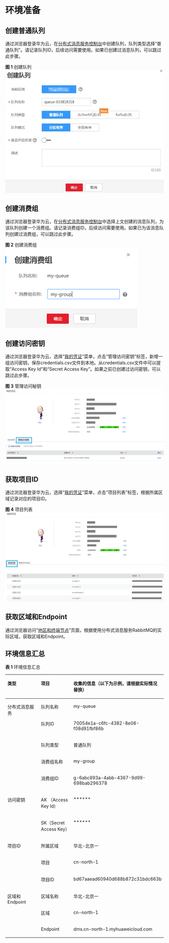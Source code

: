 # 环境准备<a name="zh-cn_topic_0086094036"></a>

## 创建普通队列<a name="section1702133611562"></a>

通过浏览器登录华为云，在[分布式消息服务控制台](https://console.huaweicloud.com/dms/)中创建队列，队列类型选择“普通队列”。请记录队列ID，后续访问需要使用。如果已创建过消息队列，可以跳过此步骤。

**图 1**  创建队列<a name="fig19518103842316"></a>  
![](figures/创建队列.jpg "创建队列")

## 创建消费组<a name="section17686053145613"></a>

通过浏览器登录华为云，在[分布式消息服务控制台](https://console.huaweicloud.com/dms/)中选择上文创建的消息队列，为该队列创建一个消费组。请记录消费组ID，后续访问需要使用。如果已为该消息队列创建过消费组，可以跳过此步骤。

**图 2**  创建消费组<a name="fig105781815182418"></a>  
![](figures/创建消费组.png "创建消费组")

## 创建访问密钥<a name="section1144417605714"></a>

通过浏览器登录华为云，选择“[我的凭证](https://console.huaweicloud.com/iam/#/myCredential)”菜单，点击“管理访问密钥”标签，新增一组访问密钥，保存credentials.csv文件到本地。从credentials.csv文件中可以提取“Access Key Id”和“Secret Access Key”。如果之前已创建过访问密钥，可以跳过此步骤。

**图 3**  管理访问秘钥<a name="fig163491639202212"></a>  
![](figures/管理访问秘钥.png "管理访问秘钥")

## 获取项目ID<a name="section15964151916579"></a>

通过浏览器登录华为云，选择“[我的凭证](https://console.huaweicloud.com/iam/#/myCredential)”菜单，点击“项目列表”标签，根据所属区域记录对应的项目ID。

**图 4**  项目列表<a name="fig1323819132515"></a>  
![](figures/项目列表.jpg "项目列表")

## 获取区域和Endpoint<a name="section128673917572"></a>

通过浏览器访问“[地区和终端节点](http://developer.huaweicloud.com/endpoint.html)”页面，根据使用分布式消息服务RabbitMQ的实际区域，获取区域和Endpoint。

## 环境信息汇总<a name="section14133175219570"></a>

**表 1**  环境信息汇总

<a name="table274218620472"></a>
<table><thead align="left"><tr id="row1974386134714"><th class="cellrowborder" valign="top" width="23%" id="mcps1.2.4.1.1"><p id="p1743146124714"><a name="p1743146124714"></a><a name="p1743146124714"></a>类型</p>
</th>
<th class="cellrowborder" valign="top" width="22%" id="mcps1.2.4.1.2"><p id="p77431694720"><a name="p77431694720"></a><a name="p77431694720"></a>项目</p>
</th>
<th class="cellrowborder" valign="top" width="55.00000000000001%" id="mcps1.2.4.1.3"><p id="p1529519246473"><a name="p1529519246473"></a><a name="p1529519246473"></a>收集的信息（以下为示例，请根据实际情况替换）</p>
</th>
</tr>
</thead>
<tbody><tr id="row27431861475"><td class="cellrowborder" rowspan="5" valign="top" width="23%" headers="mcps1.2.4.1.1 "><p id="p1474414613472"><a name="p1474414613472"></a><a name="p1474414613472"></a>分布式消息服务</p>
</td>
<td class="cellrowborder" valign="top" width="22%" headers="mcps1.2.4.1.2 "><p id="p374418618479"><a name="p374418618479"></a><a name="p374418618479"></a>队列名称</p>
</td>
<td class="cellrowborder" valign="top" width="55.00000000000001%" headers="mcps1.2.4.1.3 "><p id="p82965244472"><a name="p82965244472"></a><a name="p82965244472"></a>my-queue</p>
</td>
</tr>
<tr id="row974486124712"><td class="cellrowborder" valign="top" headers="mcps1.2.4.1.1 "><p id="p1574418612472"><a name="p1574418612472"></a><a name="p1574418612472"></a>队列ID</p>
</td>
<td class="cellrowborder" valign="top" headers="mcps1.2.4.1.2 "><p id="p8313126114917"><a name="p8313126114917"></a><a name="p8313126114917"></a>70054e1a-c6fc-4382-8e08-f08d91fbf86b</p>
</td>
</tr>
<tr id="row874411624712"><td class="cellrowborder" valign="top" headers="mcps1.2.4.1.1 "><p id="p10744176194710"><a name="p10744176194710"></a><a name="p10744176194710"></a>队列类型</p>
</td>
<td class="cellrowborder" valign="top" headers="mcps1.2.4.1.2 "><p id="p9296182494712"><a name="p9296182494712"></a><a name="p9296182494712"></a>普通队列</p>
</td>
</tr>
<tr id="row14838250174918"><td class="cellrowborder" valign="top" headers="mcps1.2.4.1.1 "><p id="p11839105024913"><a name="p11839105024913"></a><a name="p11839105024913"></a>消费组名称</p>
</td>
<td class="cellrowborder" valign="top" headers="mcps1.2.4.1.2 "><p id="p166237278012"><a name="p166237278012"></a><a name="p166237278012"></a>my-group</p>
</td>
</tr>
<tr id="row383910506494"><td class="cellrowborder" valign="top" headers="mcps1.2.4.1.1 "><p id="p683917507494"><a name="p683917507494"></a><a name="p683917507494"></a>消费组ID</p>
</td>
<td class="cellrowborder" valign="top" headers="mcps1.2.4.1.2 "><p id="p11840165064916"><a name="p11840165064916"></a><a name="p11840165064916"></a>g-6abc893a-4abb-4367-9d99-698bab296378</p>
</td>
</tr>
<tr id="row98401450134912"><td class="cellrowborder" rowspan="2" valign="top" width="23%" headers="mcps1.2.4.1.1 "><p id="p184065064912"><a name="p184065064912"></a><a name="p184065064912"></a>访问密钥</p>
</td>
<td class="cellrowborder" valign="top" width="22%" headers="mcps1.2.4.1.2 "><p id="p13841185019492"><a name="p13841185019492"></a><a name="p13841185019492"></a>AK （Access Key Id）</p>
</td>
<td class="cellrowborder" valign="top" width="55.00000000000001%" headers="mcps1.2.4.1.3 "><p id="p4841115010497"><a name="p4841115010497"></a><a name="p4841115010497"></a>******</p>
</td>
</tr>
<tr id="row33697367507"><td class="cellrowborder" valign="top" headers="mcps1.2.4.1.1 "><p id="p53701336165016"><a name="p53701336165016"></a><a name="p53701336165016"></a>SK（Secret Access Key）</p>
</td>
<td class="cellrowborder" valign="top" headers="mcps1.2.4.1.2 "><p id="p076481123916"><a name="p076481123916"></a><a name="p076481123916"></a>******</p>
</td>
</tr>
<tr id="row399310422501"><td class="cellrowborder" rowspan="3" valign="top" width="23%" headers="mcps1.2.4.1.1 "><p id="p1993942165012"><a name="p1993942165012"></a><a name="p1993942165012"></a>项目ID</p>
</td>
<td class="cellrowborder" valign="top" width="22%" headers="mcps1.2.4.1.2 "><p id="p209947429506"><a name="p209947429506"></a><a name="p209947429506"></a>所属区域</p>
</td>
<td class="cellrowborder" valign="top" width="55.00000000000001%" headers="mcps1.2.4.1.3 "><p id="p1066611325515"><a name="p1066611325515"></a><a name="p1066611325515"></a>华北-北京一</p>
</td>
</tr>
<tr id="row11994542205011"><td class="cellrowborder" valign="top" headers="mcps1.2.4.1.1 "><p id="p16994942175017"><a name="p16994942175017"></a><a name="p16994942175017"></a>项目</p>
</td>
<td class="cellrowborder" valign="top" headers="mcps1.2.4.1.2 "><p id="p12994942145019"><a name="p12994942145019"></a><a name="p12994942145019"></a>cn-north-1</p>
</td>
</tr>
<tr id="row15994104245015"><td class="cellrowborder" valign="top" headers="mcps1.2.4.1.1 "><p id="p15640225175118"><a name="p15640225175118"></a><a name="p15640225175118"></a>项目ID</p>
</td>
<td class="cellrowborder" valign="top" headers="mcps1.2.4.1.2 "><p id="p17872846185120"><a name="p17872846185120"></a><a name="p17872846185120"></a>bd67aaead60940d688b872c31bdc663b</p>
</td>
</tr>
<tr id="row159948421502"><td class="cellrowborder" rowspan="3" valign="top" width="23%" headers="mcps1.2.4.1.1 "><p id="p167584324523"><a name="p167584324523"></a><a name="p167584324523"></a>区域和Endpoint</p>
</td>
<td class="cellrowborder" valign="top" width="22%" headers="mcps1.2.4.1.2 "><p id="p11910134916512"><a name="p11910134916512"></a><a name="p11910134916512"></a>区域名称</p>
</td>
<td class="cellrowborder" valign="top" width="55.00000000000001%" headers="mcps1.2.4.1.3 "><p id="p69941342195018"><a name="p69941342195018"></a><a name="p69941342195018"></a>华北-北京一</p>
</td>
</tr>
<tr id="row10994194275010"><td class="cellrowborder" valign="top" headers="mcps1.2.4.1.1 "><p id="p232515255010"><a name="p232515255010"></a><a name="p232515255010"></a>区域</p>
</td>
<td class="cellrowborder" valign="top" headers="mcps1.2.4.1.2 "><p id="p149941342155010"><a name="p149941342155010"></a><a name="p149941342155010"></a>cn-north-1</p>
</td>
</tr>
<tr id="row18436145495214"><td class="cellrowborder" valign="top" headers="mcps1.2.4.1.1 "><p id="p184361254105215"><a name="p184361254105215"></a><a name="p184361254105215"></a>Endpoint</p>
</td>
<td class="cellrowborder" valign="top" headers="mcps1.2.4.1.2 "><p id="p1443695412520"><a name="p1443695412520"></a><a name="p1443695412520"></a>dms.cn-north-1.myhuaweicloud.com</p>
</td>
</tr>
</tbody>
</table>

